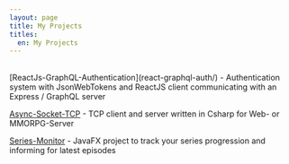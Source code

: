 ```yaml
---
layout: page
title: My Projects
titles:
  en: My Projects
---
```


<br />
[ReactJs-GraphQL-Authentication](react-graphql-auth/) - Authentication system with JsonWebTokens and ReactJS client communicating with an Express / GraphQL server

[Async-Socket-TCP](async-tcp/) - TCP client and server written in Csharp for Web- or MMORPG-Server

[Series-Monitor](series-monitor/) - JavaFX project to track your series progression and informing for latest episodes
